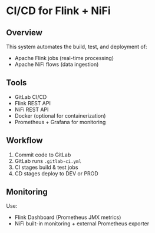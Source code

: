 # CI/CD for Flink + NiFi

## Overview
This system automates the build, test, and deployment of:
- Apache Flink jobs (real-time processing)
- Apache NiFi flows (data ingestion)

## Tools
- GitLab CI/CD
- Flink REST API
- NiFi REST API
- Docker (optional for containerization)
- Prometheus + Grafana for monitoring

## Workflow
1. Commit code to GitLab
2. GitLab runs `.gitlab-ci.yml`
3. CI stages build & test jobs
4. CD stages deploy to DEV or PROD

## Monitoring
Use:
- Flink Dashboard (Prometheus JMX metrics)
- NiFi built-in monitoring + external Prometheus exporter
